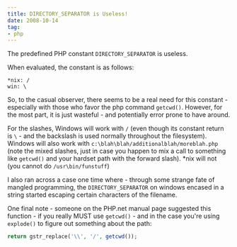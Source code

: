 ```yaml
---
title: DIRECTORY_SEPARATOR is Useless!
date: 2008-10-14
tag:
- php
---
```

The predefined PHP constant `DIRECTORY_SEPARATOR` is useless.

<!--more-->

When evaluated, the constant is as follows:

    *nix: /
    win: \

So, to the casual observer, there seems to be a real need for this constant - especially with those who favor the php command `getcwd()`.  However, for the most part, it is just wasteful - and potentially error prone to have around.

For the slashes, Windows will work with `/` (even though its constant return is `\` - and the backslash is used normally throughout the filesystem).  Windows will also work with `c:\blah\blah/additionalblah/moreblah.php` (note the mixed slashes, just in case you happen to mix a call to something like `getcwd()` and your hardset path with the forward slash).  *nix will not (you cannot do `/usr\bin/funstuff`)

I also ran across a case one time where - through some strange fate of mangled programming, the `DIRECTORY_SEPARATOR` on windows encased in a string started escaping certain characters of the filename.

One final note - someone on the PHP.net manual page suggested this function - if you really MUST use `getcwd()` - and in the case you're using `explode()` to figure out something about the path:

```php
return gstr_replace('\\', '/', getcwd());
```
